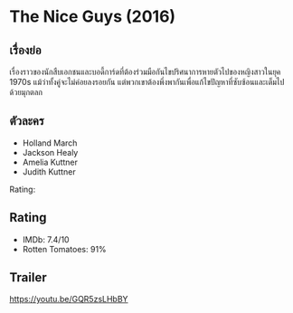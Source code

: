 #  The Nice Guys (2016)

## เรื่องย่อ
  เรื่องราวของนักสืบเอกชนและบอดี้การ์ดที่ต้องร่วมมือกันไขปริศนาการหายตัวไปของหญิงสาวในยุค 1970s แม้ว่าทั้งคู่จะไม่ค่อยลงรอยกัน แต่พวกเขาต้องพึ่งพากันเพื่อแก้ไขปัญหาที่ซับซ้อนและเต็มไปด้วยมุกตลก

## ตัวละคร
- Holland March
- Jackson Healy
- Amelia Kuttner
- Judith Kuttner

Rating:

## Rating
- IMDb: 7.4/10
- Rotten Tomatoes: 91%

## Trailer
https://youtu.be/GQR5zsLHbBY